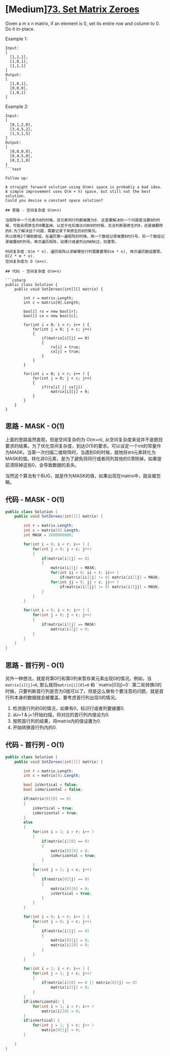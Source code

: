 # [Medium][73. Set Matrix Zeroes](https://leetcode.com/problems/set-matrix-zeroes/)

Given a m x n matrix, if an element is 0, set its entire row and column to 0. Do it in-place.

Example 1:

```text
Input:
[
  [1,1,1],
  [1,0,1],
  [1,1,1]
]
Output:
[
  [1,0,1],
  [0,0,0],
  [1,0,1]
]
```

Example 2:

```text
Input:
[
  [0,1,2,0],
  [3,4,5,2],
  [1,3,1,5]
]
Output:
[
  [0,0,0,0],
  [0,4,5,0],
  [0,3,1,0]
]
```text

Follow up:

A straight forward solution using O(mn) space is probably a bad idea.
A simple improvement uses O(m + n) space, but still not the best solution.
Could you devise a constant space solution?

## 思路 - 空间复杂度 O(m+n)

当矩阵中一个元素为0的时候，该元素同行列都被置为0. 这里要解决的一个问题是当置0的时候，可能会把原生的0覆盖掉。以至于在后面访问到0的时候，无法判断是原生的0，还是被翻转的0.为了解决这个问题，需要记录下来原生的0的情况。
所以使用2个辅助数组，在遍历第一遍矩阵的时候，用一个数组记录被置0的行号，另一个数组记录被置0的列号。再次遍历矩阵，如果行或者列比MARK过，则置零。

时间复杂度：O(m * n). 遍历矩阵以求解哪些行列需要置零O(m * n), 再次遍历数组置零。O(2 * m * n).
空间复杂度为 O (m+n).

## 代码 - 空间复杂度 O(m+n)

```csharp
public class Solution {
    public void SetZeroes(int[][] matrix) {

        int r = matrix.Length;
        int c = matrix[0].Length;

        bool[] rx = new bool[r];
        bool[] cx = new bool[c];

        for(int i = 0; i < r; i++ ) {
            for(int j = 0; j < c; j++)
            {
                if(matrix[i][j] == 0)
                {
                    rx[i] = true;
                    cx[j] = true;
                }
            }
        }

        for(int i = 0; i < r; i++ ) {
            for(int j = 0; j < c; j++)
            {
                if(rx[i] || cx[j])
                    matrix[i][j] = 0;
            }
        }
    }
}
```

## 思路 - MASK - O(1)

上面的思路虽然直观，但是空间复杂的为 O(m+n), 从空间复杂度来说并不是题目要求的结果。为了优化空间复杂度，到达O(1)的要求。可以设定一个int的常量作为MASK。当第一次扫描二维矩阵时，当遇到0的时候，就地将`非0`元素转化为MASK的值。转化非0元素，是为了避免将同行或者同列其他的0清除掉。如果提前清除掉这些0，会导致数据的丢失。

当然这个算法有个BUG，就是作为MASK的值，如果出现在matrix中，就会被忽略。

## 代码 - MASK - O(1)

```csharp
public class Solution {
    public void SetZeroes(int[][] matrix) {

        int r = matrix.Length;
        int c = matrix[0].Length;
        int MASK = 2000000000;

        for(int i = 0; i < r; i++ ) {
            for(int j = 0; j < c; j++)
            {
                if(matrix[i][j] == 0)
                {
                    matrix[i][j] = MASK;
                    for(int ii = 0; ii < r; ii++ )
                        if(matrix[ii][j] != 0) matrix[ii][j] = MASK;
                    for(int jj = 0; jj < c; jj++ )
                        if(matrix[i][jj] != 0) matrix[i][jj] = MASK;
                }
            }
        }

        for(int i = 0; i < r; i++ ) {
            for(int j = 0; j < c; j++)
            {
                if(matrix[i][j] == MASK)
                    matrix[i][j] = 0;
            }
        }
    }
}
```

## 思路 - 首行列 - O(1)

另外一种想法，就是将第0行和第0列来暂存某元素出现0的情况。例如，当`matrix[i][j]=0`, 那么就将`matrix[i][0]=0` 和 ``matrix[0][j]=0`. 第二轮转换0的时候，只要判断首行列是否为0就可以了。但是这么做有个要注意的问题，就是首行列本身的数据就会被覆盖，要考虑首行列出现0的情况。

1. 检测首行列的0的情况，如果有0，标识行或者列要被置0.
2. 从i=1 & j=1开始扫描，将对应的首行列内值设为0.
3. 按照首行列的结果，将matrix内的值设置为0.
4. 开始转换首行列内的0.

## 代码 - 首行列 - O(1)

```csharp
public class Solution {
    public void SetZeroes(int[][] matrix) {

        int r = matrix.Length;
        int c = matrix[0].Length;

        bool isVertical = false;
        bool isHorizontal = false;

        if(matrix[0][0] == 0)
        {
            isVertical = true;
            isHorizontal = true;
        }
        else
        {
            for(int i = 1; i < r; i++ )
            {
                if(matrix[i][0] == 0)
                {
                    matrix[0][0] = 0;
                    isHorizontal = true;
                }
            }
            for(int j = 1; j < c; j++)
            {
                if(matrix[0][j] == 0)
                {
                    matrix[0][0] = 0;
                    isVertical = true;
                }
            }
        }

        for(int i = 0; i < r; i++ ) {
            for(int j = 0; j < c; j++)
            {
                if(matrix[i][j] == 0)
                {
                    matrix[0][j] = 0;
                    matrix[i][0] = 0;
                }
            }
        }

        for(int i = 1; i < r; i++ ) {
            for(int j = 1; j < c; j++)
            {
                if(matrix[i][0] == 0 || matrix[0][j] == 0)
                    matrix[i][j] = 0;
            }
        }
        if(isHorizontal) {
            for(int i = 1; i < r; i++ )
                matrix[i][0] = 0;
        }
        if(isVertical) {
            for(int j = 1; j < c; j++ )
                matrix[0][j] = 0;
        }

    }
}
```
